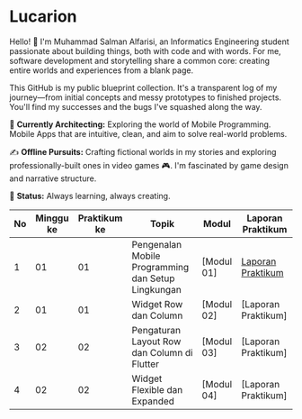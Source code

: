 # Lucarion
Hello! 👋 I'm Muhammad Salman Alfarisi, an Informatics Engineering student passionate about building things, both with code and with words. For me, software development and storytelling share a common core: creating entire worlds and experiences from a blank page.

This GitHub is my public blueprint collection. It's a transparent log of my journey—from initial concepts and messy prototypes to finished projects. You'll find my successes and the bugs I've squashed along the way.

🔧 **Currently Architecting:**
Exploring the world of Mobile Programming. Mobile Apps that are intuitive, clean, and aim to solve real-world problems.

✍️ **Offline Pursuits:**
Crafting fictional worlds in my stories and exploring professionally-built ones in video games 🎮. I'm fascinated by game design and narrative structure.

🚀 **Status:**
Always learning, always creating.

| No | Minggu ke | Praktikum ke | Topik | Modul | Laporan Praktikum |
|----|-----------|--------------|-------|-------|------------------|
| 1  | 01        | 01           | Pengenalan Mobile Programming dan Setup Lingkungan | [Modul 01] | [Laporan Praktikum](https://docs.google.com/document/d/1TMx0qiSN0Y5iieuE5TLPcz2C5UcShg62/edit?usp=sharing&ouid=102104130278013084730&rtpof=true&sd=true) |
| 2  | 01        | 01           | Widget Row dan Column | [Modul 02] | [Laporan Praktikum] |
| 3  | 02        | 02           | Pengaturan Layout Row dan Column di Flutter | [Modul 03] | [Laporan Praktikum] |
| 4  | 02        | 02           | Widget Flexible dan Expanded | [Modul 04] | [Laporan Praktikum] |
